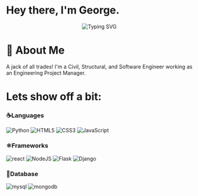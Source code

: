 <p align="center">
  <h1> Hey there, I'm George.</h1>
</p>

<p align="center">
  <img src="https://readme-typing-svg.demolab.com?font=Noto+Sans&weight=600&pause=1000&color=F76F0C&center=true&vCenter=true&width=435&lines=A+Backend+Developer.+%f09f998cD" alt="Typing SVG">
</p>

<h1 align="left">🚀 About Me</h1>

<p align="justify"> A jack of all trades! I'm a Civil, Structural, and Software Engineer working as an Engineering Project Manager.</p>

<h1 align="left">Lets show off a bit:</h1>

### ☕️Languages

![Python](https://img.shields.io/badge/python-3670A0?style=for-the-badge&logo=python&logoColor=ffdd54)
![HTML5](https://img.shields.io/badge/HTML5%20-%23E34F26.svg?style=for-the-badge&logo=html5&logoColor=white)
![CSS3](https://img.shields.io/badge/CSS%20-%231572B6.svg?style=for-the-badge&logo=css3&logoColor=white)
![JavaScript](https://img.shields.io/badge/JavaScript%20-%23F7DF1E.svg?style=for-the-badge&logo=javascript&logoColor=black)


### ⚛️Frameworks

![react](https://img.shields.io/badge/react.js-61DAFB.svg?style=for-the-badge&logo=react&logoColor=black)
![NodeJS](https://img.shields.io/badge/node.js-6DA55F?style=for-the-badge&logo=node.js&logoColor=white)
![Flask](https://img.shields.io/badge/flask-%23000.svg?style=for-the-badge&logo=flask&logoColor=white)
![Django](https://img.shields.io/badge/django-%23092E20.svg?style=for-the-badge&logo=django&logoColor=white)

### 🐬Database

![mysql](https://img.shields.io/badge/mysql-4479A1.svg?style=for-the-badge&logo=mysql&logoColor=white)
![mongodb](https://img.shields.io/badge/mongodb-47A248.svg?style=for-the-badge&logo=mongodb&logoColor=white)

</div>
